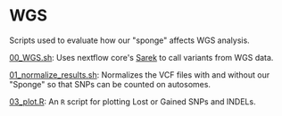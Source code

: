 # WGS

Scripts used to evaluate how our "sponge" affects WGS analysis.

[00_WGS.sh](00_WGS.sh): Uses nextflow core's [Sarek](https://nf-co.re/sarek/3.5.0) to call variants from WGS data.

[01_normalize_results.sh](01_normalize_results.sh): Normalizes the VCF files with and without our "Sponge" so that SNPs can be counted on autosomes.

[03_plot.R](03_plot.R): An `R` script for plotting Lost or Gained SNPs and INDELs.
